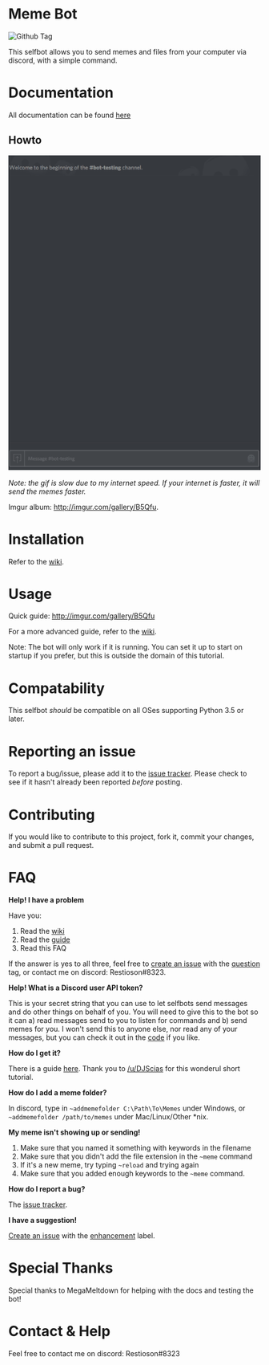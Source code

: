 # Meme Bot

![Github Tag](https://img.shields.io/github/release/restioson/meme-bot.svg)

This selfbot allows you to send memes and files from your computer via discord, with a simple command.

# Documentation
All documentation can be found [here](https://github.com/Restioson/meme-bot/wiki)

## Howto
![Howto gif](https://raw.githubusercontent.com/Restioson/meme-bot/master/meme-bot.gif "Demonstration showing how to send memes using the meme bot")

*Note: the gif is slow due to my internet speed. If your internet is faster, it will send the memes faster.*

Imgur album: http://imgur.com/gallery/B5Qfu.

# Installation

Refer to the [wiki](https://github.com/Restioson/meme-bot/wiki/Installation).

# Usage

Quick guide: http://imgur.com/gallery/B5Qfu

For a more advanced guide, refer to the [wiki](https://github.com/Restioson/meme-bot/wiki/Commands).

Note: The bot will only work if it is running. You can set it up to start on startup if you prefer, but this is outside the domain of this tutorial.

# Compatability
This selfbot *should* be compatible on all OSes supporting Python 3.5 or later.

# Reporting an issue
To report a bug/issue, please add it to the [issue tracker](https://github.com/Restioson/meme-bot/issues). Please check to see if it hasn't already been reported *before* posting.

# Contributing
If you would like to contribute to this project, fork it, commit your changes, and submit a pull request.

# FAQ
**Help! I have a problem**

Have you:
1. Read the [wiki](https://github.com/Restioson/meme-bot/wiki/Commands)
2. Read the [guide](http://imgur.com/gallery/B5Qfu)
3. Read this FAQ

If the answer is yes to all three, feel free to [create an issue](https://github.com/Restioson/meme-bot/issues/new) with the [question](https://github.com/Restioson/meme-bot/labels/question) tag, or contact me on discord: Restioson#8323.

**Help! What is a Discord user API token?**

This is your secret string that you can use to let selfbots send messages and do other things on behalf of you. You will need to give this to the bot so it can a) read messages send to you to listen for commands and b) send memes for you. I won't send this to anyone else, nor read any of your messages, but you can check it out in the [code](https://github.com/Restioson/meme-bot/blob/master/meme-bot.py#L41) if you like.

**How do I get it?**

There is a guide [here](https://www.reddit.com/r/discordapp/comments/5ncwpv/localstorage_missing/dcalpi1/). Thank you to [/u/DJScias](https://www.reddit.com/user/DJScias) for this wonderul short tutorial.

**How do I add a meme folder?**

In discord, type in `~addmemefolder C:\Path\To\Memes` under Windows, or `~addmemefolder /path/to/memes` under Mac/Linux/Other *nix.

**My meme isn't showing up or sending!**

1. Make sure that you named it something with keywords in the filename
2. Make sure that you didn't add the file extension in the `~meme` command
3. If it's a new meme, try typing `~reload` and trying again
4. Make sure that you added enough keywords to the `~meme` command.

**How do I report a bug?**

The [issue tracker](https://github.com/Restioson/meme-bot/issues).

**I have a suggestion!**

[Create an issue](https://github.com/Restioson/meme-bot/issues) with the [enhancement](https://github.com/Restioson/meme-bot/labels/enhancement) label.

# Special Thanks
Special thanks to MegaMeltdown for helping with the docs and testing the bot!

# Contact & Help

Feel free to contact me on discord: Restioson#8323
